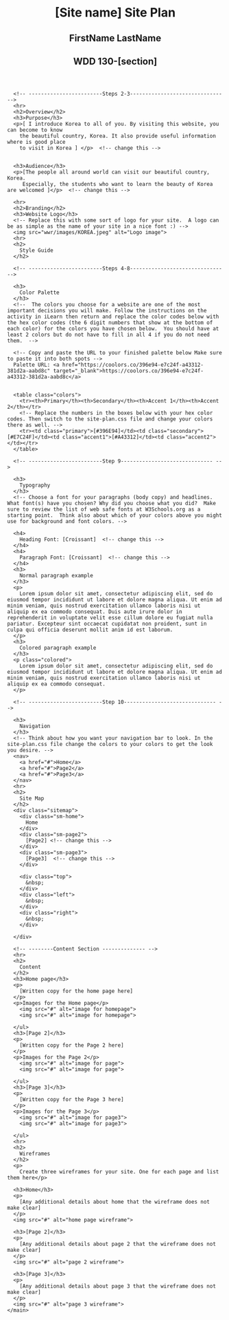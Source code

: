 <html lang="en-us">
    
  <head>
    <meta charset="utf-8">
    <title>Site Plan</title>
    <link type="text/css" rel="stylesheet" href="styles/site-plan.css">
  </head>

  <body>
    <header>
      <h1>[Site name] Site Plan</h1>
      <h2>FirstName LastName</h2>
      <h2>WDD 130-[section]</h2>
      <!-- In the header above, add the name or your site, your name and class number. For example if you are in section 3 you would put WDD 130.03 -->
    </header>
    <main>

      <!-- ------------------------Steps 2-3------------------------------ -->
      <hr>
      <h2>Overview</h2>
      <h3>Purpose</h3>
      <p>[ I introduce Korea to all of you. By visiting this website, you can become to know
        the beautiful country, Korea. It also provide useful information where is good place 
        to visit in Korea ] </p>  <!-- change this -->


      <h3>Audience</h3>
      <p>[The people all around world can visit our beautiful country, Korea.
         Especially, the students who want to learn the beauty of Korea are welcomed ]</p>  <!-- change this -->

      <hr>
      <h2>Branding</h2>
      <h3>Website Logo</h3>
      <!-- Replace this with some sort of logo for your site.  A logo can be as simple as the name of your site in a nice font :) -->
      <img src="wwr/images/KOREA.jpeg" alt="Logo image">
      <hr>
      <h2>
        Style Guide
      </h2>

      <!-- ------------------------Steps 4-8------------------------------ -->

      <h3>
        Color Palette
      </h3>
      <!--  The colors you choose for a website are one of the most important decisions you will make. Follow the instructions on the activity in iLearn then return and replace the color codes below with the hex color codes (the 6 digit numbers that show at the bottom of each color) for the colors you have chosen below.  You should have at least 2 colors but do not have to fill in all 4 if you do not need them.  -->

      <!-- Copy and paste the URL to your finished palette below Make sure to paste it into both spots -->
      Palette URL: <a href="https://coolors.co/396e94-e7c24f-a43312-381d2a-aabd8c" target="_blank">https://coolors.co/396e94-e7c24f-a43312-381d2a-aabd8c</a>


      <table class="colors">
        <tr><th>Primary</th><th>Secondary</th><th>Accent 1</th><th>Accent 2</th></tr>
        <!-- Replace the numbers in the boxes below with your hex color codes. Then switch to the site-plan.css file and change your colors there as well. -->
        <tr><td class="primary">[#396E94]</td><td class="secondary">[#E7C24F]</td><td class="accent1">[#A43312]</td><td class="accent2"></td></tr>
      </table>

      <!-- ------------------------Step 9------------------------------ -->

      <h3>
        Typography
      </h3>
      <!-- Choose a font for your paragraphs (body copy) and headlines. What font(s) have you chosen? Why did you choose what you did?  Make sure to review the list of web safe fonts at W3Schools.org as a starting point.  Think also about which of your colors above you might use for background and font colors. -->

      <h4>
        Heading Font: [Croissant]  <!-- change this -->
      </h4>
      <h4>
        Paragraph Font: [Croissant]  <!-- change this -->
      </h4>
      <h3>
        Normal paragraph example
      </h3>
      <p>
        Lorem ipsum dolor sit amet, consectetur adipiscing elit, sed do eiusmod tempor incididunt ut labore et dolore magna aliqua. Ut enim ad minim veniam, quis nostrud exercitation ullamco laboris nisi ut aliquip ex ea commodo consequat. Duis aute irure dolor in reprehenderit in voluptate velit esse cillum dolore eu fugiat nulla pariatur. Excepteur sint occaecat cupidatat non proident, sunt in culpa qui officia deserunt mollit anim id est laborum.
      </p>
      <h3>
        Colored paragraph example
      </h3>
      <p class="colored">
        Lorem ipsum dolor sit amet, consectetur adipiscing elit, sed do eiusmod tempor incididunt ut labore et dolore magna aliqua. Ut enim ad minim veniam, quis nostrud exercitation ullamco laboris nisi ut aliquip ex ea commodo consequat. 
      </p>

      <!-- ------------------------Step 10------------------------------ -->

      <h3>
        Navigation
      </h3>
      <!-- Think about how you want your navigation bar to look. In the site-plan.css file change the colors to your colors to get the look you desire. --> 
      <nav>
        <a href="#">Home</a>
        <a href="#">Page2</a>
        <a href="#">Page3</a>
      </nav>
      <hr>
      <h2>
        Site Map
      </h2>
      <div class="sitemap">
        <div class="sm-home">
          Home
        </div>
        <div class="sm-page2">
          [Page2] <!-- change this -->
        </div>
        <div class="sm-page3">
          [Page3]  <!-- change this -->
        </div>

        <div class="top">
          &nbsp;
        </div>
        <div class="left">
          &nbsp;
        </div>
        <div class="right">
          &nbsp;
        </div>

      </div>

      <!-- --------Content Section -------------- -->
      <hr>
      <h2>
        Content
      </h2>
      <h3>Home page</h3>
      <p>
        [Written copy for the home page here]
      </p>
      <p>Images for the Home page</p>
        <img src="#" alt="image for homepage">
        <img src="#" alt="image for homepage">

      </ul>
      <h3>[Page 2]</h3>
      <p>
        [Written copy for the Page 2 here]
      </p>
      <p>Images for the Page 2</p>
        <img src="#" alt="image for page">
        <img src="#" alt="image for page">

      </ul>
      <h3>[Page 3]</h3>
      <p>
        [Written copy for the Page 3 here]
      </p>
      <p>Images for the Page 3</p>
        <img src="#" alt="image for page3">
        <img src="#" alt="image for page3">

      </ul>
      <hr>
      <h2>
        Wireframes
      </h2>
      <p>
        Create three wireframes for your site. One for each page and list them here</p>

      <h3>Home</h3>
      <p>         
        [Any additional details about home that the wireframe does not make clear]
      </p>
      <img src="#" alt="home page wireframe">

      <h3>[Page 2]</h3>
      <p>         
        [Any additional details about page 2 that the wireframe does not make clear]
      </p>
      <img src="#" alt="page 2 wireframe">

      <h3>[Page 3]</h3>
      <p>         
        [Any additional details about page 3 that the wireframe does not make clear]
      </p>
      <img src="#" alt="page 3 wireframe">
    </main>
  </body>

</html>

